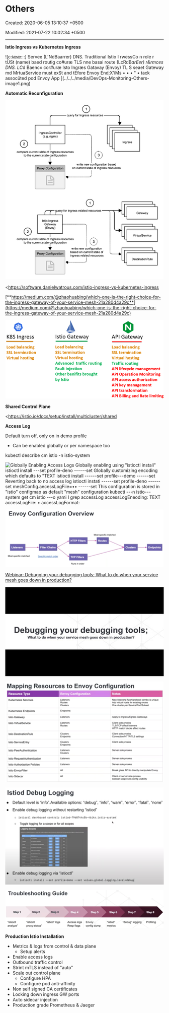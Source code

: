 # Others

Created: 2020-06-05 13:10:37 +0500

Modified: 2021-07-22 10:02:34 +0500

---

**Istio Ingress vs Kubernetes Ingress**

![c:iææ:::] Servee (L'NdBaarrer) DNS. Traditional Istio I rwessCo n role r tÜSt (name) baed routig co#uræ TLS nne basai route (LcRdB*arEer) r&rmces DNS. LC*d Baenc« cor#uræ Isto Ingræs Gatavay (Envoy) TL S seaet Gateway md MrtuaService must exSt and tEfore Envoy End;X'iMs • • • " • tack assocüted pod Envoy App ](../../../media/DevOps-Monitoring-Others-image1.png)

**Automatic Reconfiguration**

![1 query for Ingress resources (e.g. nginx) 2 compare current state of Irvess resources to the current state configuration Ingress 3 Proxy Configuratio write new configuratim on current state of Ingress resources .query fcy ingress related resources Istb Ingress Gateway (Envoy) 2 compare current state of I rwess resources to the current state configuration 3 write new configuratbn based on current state Proxy Configuratio related resources Gateway VirtualService DestinationRule ](../../../media/DevOps-Monitoring-Others-image2.png)

<https://software.danielwatrous.com/istio-ingress-vs-kubernetes-ingress

[**https://medium.com/@zhaohuabing/which-one-is-the-right-choice-for-the-ingress-gateway-of-your-service-mesh-21a280d4a29c**](https://medium.com/@zhaohuabing/which-one-is-the-right-choice-for-the-ingress-gateway-of-your-service-mesh-21a280d4a29c)

![O K8S Ingress Load balancing SSL termination Virtual hosting Istio Gateway Load balancing SSL termination Virtual hosting Advanced traffic routing Fault injection Other benifits brought by Istio API Gateway Load balancing SSL termination Virtual hosting Traffic routing API lifecycle management API Operation Monitoring API access authorization API key management API transformation API Billing and Rate limiting ](../../../media/DevOps-Monitoring-Others-image3.png)



**Shared Control Plane**

<https://istio.io/docs/setup/install/multicluster/shared



**Access Log**

Default turn off, only on in demo profile
-   Can be enabled globally or per namespace too



kubectl describe cm istio -n istio-system



![Globally Enabling Access Logs Globally enabling using "istioctl install" istioctl install ---set profile-deno ------set Globally customizing encoding which defaults to "TEXT istiocti install ------set profile---demo ------set Reverting back to no access log istiocti instati ------set profile-deno ------set meshConfig.aecessLogFiie=•• ------set This configuration is stored in "istio" configmap as default "mesh" configuration kubecti ---n istio---system get cm istio ---o yami I grep accessLog accessLogEneoding: TEXT accessLogFiie: • accessLogFormat: ](../../../media/DevOps-Monitoring-Others-image4.png)



![](../../../media/DevOps-Monitoring-Others-image5.png)

[Webinar: Debugging your debugging tools; What to do when your service mesh goes down in production?](https://www.youtube.com/watch?v=XAKY24b7XjQ)



![Debugging your debugging tools; What to do when your service mesh goes down in production? ](../../../media/DevOps-Monitoring-Others-image6.jpg)



![](../../../media/DevOps-Monitoring-Others-image7.png)



![Istiod Debug Logging Default level is "info".Available options: "debug", "info", "warn", "error", Enable debug logging without restarting "istiod" o istiocti dashboard controlz Toggle logging for a scope or for all scopes o Loog.ng none" Enable debug logging via "istioctl" o istiocti install ------set profile-deno ----set values.globai.iogging.ievel=debugl ](../../../media/DevOps-Monitoring-Others-image8.png)



![Troubleshooting Guide Step 1 Oistioctl analyze' step 2 *istioctl proxy-status* step 3 "istiod• logs Access logs Resp flags Step 5 Envoy config dump Step 6 "istiod" metrics Step 7 Odebug• logging step 8 Profiling ](../../../media/DevOps-Monitoring-Others-image9.png)



**Production Istio Installation**
-   Metrics & logs from control & data plane
    -   Setup alerts
-   Enable access logs
-   Outbound traffic control
-   Strint mTLS instead of "auto"
-   Scale out control plane
    -   Configure HPA
    -   Configure pod anti-affinity
-   Non self signed CA certificates
-   Locking down ingress GW ports
-   Auto sidecar injection
-   Production grade Prometheus & Jaeger









